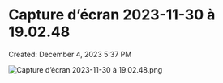 # Capture d’écran 2023-11-30 à 19.02.48

Created: December 4, 2023 5:37 PM

![Capture d’écran 2023-11-30 à 19.02.48.png](Capture%20d%E2%80%99e%CC%81cran%202023-11-30%20a%CC%80%2019%2002%2048%207e1b990e805a44f69fd253aff5d6488d/Capture_decran_2023-11-30_a_19.02.48.png)
